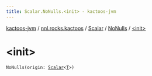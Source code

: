 ```yaml
---
title: Scalar.NoNulls.<init> - kactoos-jvm
---
```


[kactoos-jvm](../../../index.html) / [nnl.rocks.kactoos](../../index.html) / [Scalar](../index.html) / [NoNulls](index.html) / [&lt;init&gt;](./-init-.html)

# &lt;init&gt;

`NoNulls(origin: `[`Scalar`](../index.html)`<`[`T`](index.html#T)`>)`